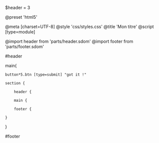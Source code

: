 $header = 3

@preset 'html5'

@meta [charset=UTF-8]
@style 'css/styles.css'
@title 'Mon titre'
@script [type=module]

@import header from 'parts/header.sdom'
@import footer from 'parts/footer.sdom'

#header

main{

    button*5.btn [type=submit] "got it !"

    section {
        
        header {

        main {
            
        footer {

    }


}

#footer
